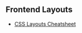 ## Frontend Layouts

- [CSS Layouts Cheatsheet](https://github.com/prathimacode-hub/Dev-Mint/tree/main/Frontend%20Layouts/CSS%20Layouts%20Cheatsheet)
